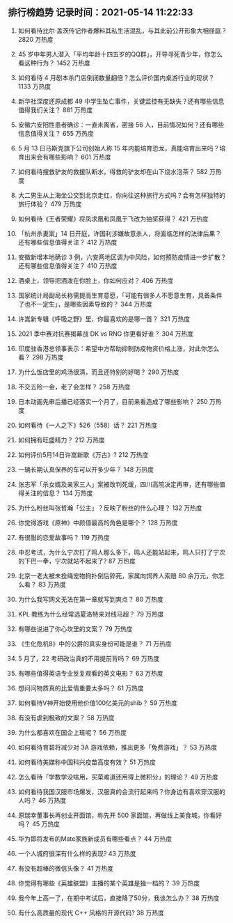 
## 排行榜趋势 记录时间：2021-05-14 11:22:33
  
  1. 如何看待比尔·盖茨传记作者爆料其私生活混乱，与其此前公开形象大相径庭？ 2820 万热度
    
  2. 45 岁中年男人潜入「平均年龄十四五岁的QQ群」，开导寻死青少年，你怎么看这种行为？ 1452 万热度
    
  3. 如何看待 4 月剧本杀门店倒闭数量翻倍？怎么评价国内桌游行业的现状？ 1133 万热度
    
  4. 新华社深度还原成都 49 中学生坠亡事件，关键监控有无缺失？还有哪些信息值得我们关注？ 881 万热度
    
  5. 安徽六安阳性患者确诊：一直未离省，密接 56 人，目前情况如何？还有哪些信息值得关注？ 655 万热度
    
  6. 5 月 13 日马斯克旗下公司创始人称 15 年内能培育恐龙，真能培育出来吗？培育出来会有哪些影响？ 601 万热度
    
  7. 如何看待搜救驴友的救援队断水，得救的驴友却在山下烧水泡茶？ 582 万热度
    
  8. 大二男生从上海坐公交到北京走红，你向往这种旅行方式吗？会有怎样独特的旅行体验？ 479 万热度
    
  9. 如何看待《王者荣耀》将凤求凰和凤凰于飞改为抽奖获得？ 421 万热度
    
  10. 「杭州杀妻案」14 日开庭，许国利涉嫌故意杀人，将面临怎样的法律后果？还有哪些信息值得关注？ 412 万热度
    
  11. 安徽新增本地确诊 3 例，六安两地区调为中风险，如何预防疫情进一步扩散？还有哪些信息值得关注？ 410 万热度
    
  12. 酒桌上，领导把酒泼在你脸上，你如何应对？ 406 万热度
    
  13. 国家统计局副局长称需提高生育意愿，「可能有很多人不愿意生育，具备条件了也不一定生」，是哪些因素导致的？ 344 万热度
    
  14. 许嵩新专辑《呼吸之野》里，你最喜欢的是哪一首？ 321 万热度
    
  15. 2021 季中赛对抗赛揭幕战 DK vs RNG 你更看好谁？ 304 万热度
    
  16. 印度驻香港总领事表示：希望中方帮助抑制防疫物资价格上涨，对此你怎么看？ 298 万热度
    
  17. 为什么饭店里的鸡汤很清，而且还特别的好喝？ 290 万热度
    
  18. 不交五险一金，老了会怎样？ 258 万热度
    
  19. 日本动画先审后播已经落实一个月了，目前来看造成了哪些影响？ 250 万热度
    
  20. 如何看待《一人之下》526（558）话？ 221 万热度
    
  21. 如何拥有旺盛精力？ 212 万热度
    
  22. 如何评价5月14日许嵩新歌《万古》? 212 万热度
    
  23. 一辆长期认真保养的车可以开多少年？ 148 万热度
    
  24. 张志军「杀女婿及亲家三人」案被改判死缓，四川高院决定再审，还有哪些值得关注的信息？ 134 万热度
    
  25. 为什么粉丝叫张哲瀚「公主」？反映了粉丝的什么心理？ 132 万热度
    
  26. 你觉得游戏《原神》中颜值最高的角色是哪个？ 128 万热度
    
  27. 有很甜的恋爱故事吗？ 119 万热度
    
  28. 中忍考试，为什么宁次打了鸣人那么多下，鸣人还能站起来，鸣人只打了宁次的下巴一拳，宁次就站不起来了? 87 万热度
    
  29. 北京一老太被未拴绳宠物狗扑倒后猝死，家属向饲养人索赔 80 余万元，你怎么看？ 83 万热度
    
  30. 为什么我写网文无法在第一章就写到爽点？ 80 万热度
    
  31. KPL 教练为什么经常选夏洛特来对线马超？ 79 万热度
    
  32. 有哪些说进了你心坎里的文案？ 79 万热度
    
  33. 《生化危机8》中的公爵的真实身份可能是谁？ 71 万热度
    
  34. 5 月了，22 考研政治真的不用提前背吗？ 69 万热度
    
  35. 有哪些值得英语专业反复观看的英文电影？ 63 万热度
    
  36. 想问问物质真的比爱情重要太多吗？ 61 万热度
    
  37. 如何看待V神开始使用他价值100亿美元的shib？ 59 万热度
    
  38. 有没有虐到极致的文案？ 58 万热度
    
  39. 为什么都喜欢在国企上班呢？ 56 万热度
    
  40. 如何看待育碧将减少对 3A 游戏依赖，推出更多「免费游戏」？ 53 万热度
    
  41. 如何看待美媒称中国科兴疫苗高度有效？ 51 万热度
    
  42. 怎么看待「学数学没啥用，买菜难道还用得上微积分」的理论？ 49 万热度
    
  43. 如何看待我国汉服市场爆发，汉服真的会流行起来吗？你身边有喜欢穿汉服的人吗？ 46 万热度
    
  44. 原瑞幸董事长再创业开面馆，称先开 500 家面馆，再做线上美食城，你看好吗？ 45 万热度
    
  45. 华为即将发布的Mate家族新成员有哪些看点？ 44 万热度
    
  46. 一个人城府很深有什么样的表现? 43 万热度
    
  47. 有没有超棒的微信头像？ 41 万热度
    
  48. 你觉得有哪些《英雄联盟》主播的某个英雄是独一档的？ 39 万热度
    
  49. 我今年上高一了，在期中考试后，直接降了50分，我该怎么办？ 38 万热度
    
  50. 有什么高质量的现代 C++ 风格的开源代码? 38 万热度
    